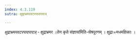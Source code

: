```yaml
---
index: 4.3.119
sutra: क्षुद्राभ्रमरवटरपादपादञ्

---
```

_क्षुद्राभ्रमरवटरपादपादञ्_ - क्षुद्राभ्रमर ।तेन कृते संज्ञाया॑मिति-सेषपूरणम् । क्षुद्राः=मधमक्षिकाः । 